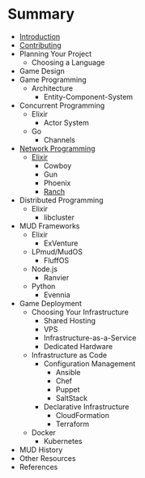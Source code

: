 # Summary

* [Introduction](README.md)
* [Contributing](CONTRIBUTING.md)
* Planning Your Project
  * Choosing a Language
* Game Design
* Game Programming
  * Architecture
    * Entity-Component-System
* Concurrent Programming
  * Elixir
    * Actor System
  * Go
    * Channels
* [Network Programming](network-programming.md)
  * [Elixir](network-programming/elixir.md)
    * Cowboy
    * Gun
    * Phoenix
    * [Ranch](network-programming/elixir/ranch.md)
* Distributed Programming
  * Elixir
    * libcluster
* MUD Frameworks
  * Elixir
    * ExVenture
  * LPmud/MudOS
    * FluffOS
  * Node.js
    * Ranvier
  * Python
    * Evennia
* Game Deployment
  * Choosing Your Infrastructure
    * Shared Hosting
    * VPS
    * Infrastructure-as-a-Service
    * Dedicated Hardware
  * Infrastructure as Code
    * Configuration Management
      * Ansible
      * Chef
      * Puppet
      * SaltStack
    * Declarative Infrastructure
      * CloudFormation
      * Terraform
  * Docker
    * Kubernetes
* MUD History
* Other Resources
* References
